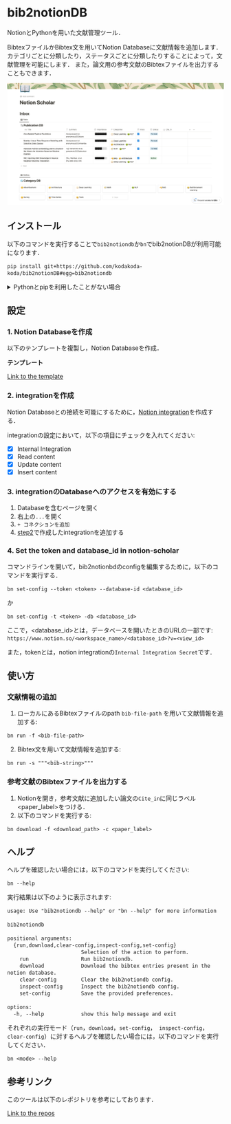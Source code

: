 # bib2notionDB

NotionとPythonを用いた文献管理ツール．

BibtexファイルかBibtex文を用いてNotion Databaseに文献情報を追加します．
カテゴリごとに分類したり，ステータスごとに分類したりすることによって，文献管理を可能にします．
また，論文用の参考文献のBibtexファイルを出力することもできます．

![publication-database](ressources/notion.png)

## インストール
以下のコマンドを実行することで`bib2notiondb`か`bn`でbib2notionDBが利用可能になります．

```
pip install git+https://github.com/kodakoda-koda/bib2notionDB#egg=bib2notiondb
```

<details><summary>Pythonとpipを利用したことがない場合</summary>

1. Python 3.7以上をインストール．
2. [pip](https://pip.pypa.io/en/stable/installation/)をインストール．
3. 上のコマンドを実行してbib2notionDBをインストール．

</details>

## 設定

### 1. Notion Databaseを作成

以下のテンプレートを複製し，Notion Databaseを作成．

**テンプレート**

[Link to the template](https://hungry-tungsten-787.notion.site/Notion-Scholar-Template-ecfec86a175240fda7b90ce54ca2db2e?pvs=4)

### 2. integrationを作成
Notion Databaseとの接続を可能にするために，[Notion integration](https://www.notion.so/my-integrations)を作成する．

integrationの設定において，以下の項目にチェックを入れてください:
- [x] Internal Integration
- [x] Read content
- [x] Update content
- [x] Insert content

### 3. integrationのDatabaseへのアクセスを有効にする

1. Databaseを含むページを開く
2. 右上の`...`を開く
3. `+ コネクションを追加`
4. [step2](#2-integrationを作成)で作成したintegrationを追加する

### 4. Set the token and database_id in notion-scholar
コマンドラインを開いて，bib2notionbdのconfigを編集するために，以下のコマンドを実行する．
```
bn set-config --token <token> --database-id <database_id>
```
か
```
bn set-config -t <token> -db <database_id>
```
ここで，<database_id>とは，データベースを開いたときのURLの一部です:
`https://www.notion.so/<workspace_name>/<database_id>?v=<view_id>`

また，tokenとは，notion integrationの`Internal Integration Secret`です．

## 使い方

### 文献情報の追加

1. ローカルにあるBibtexファイルのpath `bib-file-path` を用いて文献情報を追加する:
```
bn run -f <bib-file-path>
```
2. Bibtex文を用いて文献情報を追加する:

```
bn run -s """<bib-string>"""
```

### 参考文献のBibtexファイルを出力する
1. Notionを開き，参考文献に追加したい論文の`Cite_in`に同じラベル<paper_label>をつける．
2. 以下のコマンドを実行する:
```
bn download -f <download_path> -c <paper_label>
```


## ヘルプ

ヘルプを確認したい場合には，以下のコマンドを実行してください:
```
bn --help
```
実行結果は以下のように表示されます:
```
usage: Use "bib2notiondb --help" or "bn --help" for more information

bib2notiondb

positional arguments:
  {run,download,clear-config,inspect-config,set-config}
                        Selection of the action to perform.
    run                 Run bib2notiondb.
    download            Download the bibtex entries present in the notion database.
    clear-config        Clear the bib2notiondb config.
    inspect-config      Inspect the bib2notiondb config.
    set-config          Save the provided preferences.

options:
  -h, --help            show this help message and exit
```

それぞれの実行モード（`run`，`download`，`set-config`，` inspect-config`，`clear-config`）に対するヘルプを確認したい場合には，以下のコマンドを実行してください．
```
bn <mode> --help
```

## 参考リンク
このツールは以下のレポジトリを参考にしております．

[Link to the repos](https://github.com/thomashirtz/notion-scholar)
